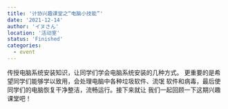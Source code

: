 ```yaml
---
title: '计协兴趣课堂之“电脑小技能”'
date: '2021-12-14'
author: 'イヌさん'
location: '活动室'
status: 'Finished'
categories:
  - event
---
```



传授电脑系统安装知识，让同学们学会电脑系统安装的几种方式。
更重要的是希望同学们能够学以致用，会处理电脑中各种垃圾软件、流氓
软件和病毒，最后使同学们的电脑恢复干净整洁，流畅运行。接下来就让
我们一起回顾一下这期兴趣课堂吧！
